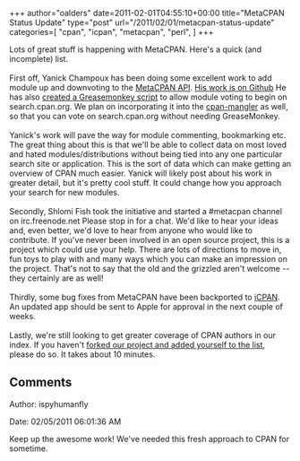 +++
author="oalders"
date=2011-02-01T04:55:10+00:00
title="MetaCPAN Status Update"
type="post"
url="/2011/02/01/metacpan-status-update"
categories=[
  "cpan",
  "icpan",
  "metacpan",
  "perl",
]
+++

Lots of great stuff is happening with MetaCPAN. Here\'s a quick (and
incomplete) list.\
\
First off, Yanick Champoux has been doing some excellent work to add
module up and downvoting to the [MetaCPAN
API](https://github.com/CPAN-API/cpan-api). [His work is on
Github](https://github.com/yanick/cpanvote) He has also [created a
Greasemonkey
script](https://github.com/yanick/cpanvote/raw/master/greasemonkey/cpan_vote.user.js)
to allow module voting to begin on search.cpan.org. We plan on
incorporating it into the
[cpan-mangler](https://github.com/oalders/cpan-mangler) as well, so that
you can vote on search.cpan.org without needing GreaseMonkey.\
\
Yanick\'s work will pave the way for module commenting, bookmarking etc.
The great thing about this is that we\'ll be able to collect data on
most loved and hated modules/distributions without being tied into any
one particular search site or application. This is the sort of data
which can make getting an overview of CPAN much easier. Yanick will
likely post about his work in greater detail, but it\'s pretty cool
stuff. It could change how you approach your search for new modules.\
\
Secondly, Shlomi Fish took the initiative and started a #metacpan
channel on irc.freenode.net Please stop in for a chat. We\'d like to
hear your ideas and, even better, we\'d love to hear from anyone who
would like to contribute. If you\'ve never been involved in an open
source project, this is a project which could use your help. There are
lots of directions to move in, fun toys to play with and many ways which
you can make an impression on the project. That\'s not to say that the
old and the grizzled aren\'t welcome \-- they certainly are as well!\
\
Thirdly, some bug fixes from MetaCPAN have been backported to
[iCPAN](https://github.com/oalders/iCPAN). An updated app should be sent
to Apple for approval in the next couple of weeks.\
\
Lastly, we\'re still looking to get greater coverage of CPAN authors in
our index. If you haven\'t [forked our project and added yourself to the
list](http://blogs.perl.org/users/olaf_alders/2010/12/expanding-your-author-info-in-the-metacpan.html),
please do so. It takes about 10 minutes.

## Comments

Author: ispyhumanfly

Date: 02/05/2011 06:01:36 AM

  Keep up the awesome work! We've needed this fresh approach to CPAN for sometime. 

